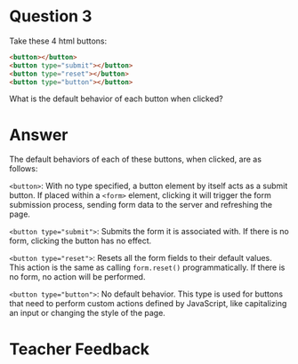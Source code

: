 # Question 3
Take these 4 html buttons:

```html
<button></button>
<button type="submit"></button>
<button type="reset"></button>
<button type="button"></button>
```

What is the default behavior of each button when clicked?

# Answer
The default behaviors of each of these buttons, when clicked, are as follows:

`<button>`:
With no type specified, a button element by itself acts as a submit button. If placed within a `<form>` element, clicking it will trigger the form submission process, sending form data to the server and refreshing the page.

`<button type="submit">`:
Submits the form it is associated with. If there is no form, clicking the button has no effect.

`<button type="reset">`:
Resets all the form fields to their default values. This action is the same as calling `form.reset()` programmatically. If there is no form, no action will be performed.

`<button type="button">`:
No default behavior. This type is used for buttons that need to perform custom actions defined by JavaScript, like capitalizing an input or changing the style of the page.

# Teacher Feedback